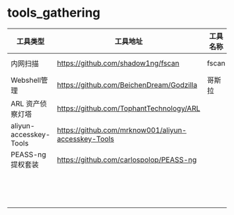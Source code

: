 # tools_gathering



| 工具类型               | 工具地址                                            | 工具名称 | 更新时间   |
| ---------------------- | --------------------------------------------------- | -------- | ---------- |
| 内网扫描               | https://github.com/shadow1ng/fscan                  | fscan    | 2022-11-19 |
| Webshell管理           | https://github.com/BeichenDream/Godzilla            | 哥斯拉   | 2021-11-1  |
| ARL 资产侦察灯塔       | https://github.com/TophantTechnology/ARL            |          |            |
| aliyun-accesskey-Tools | https://github.com/mrknow001/aliyun-accesskey-Tools |          |            |
| PEASS-ng 提权套装      | https://github.com/carlospolop/PEASS-ng             |          |            |
|                        |                                                     |          |            |
|                        |                                                     |          |            |
|                        |                                                     |          |            |
|                        |                                                     |          |            |
|                        |                                                     |          |            |
|                        |                                                     |          |            |
|                        |                                                     |          |            |
|                        |                                                     |          |            |
|                        |                                                     |          |            |
|                        |                                                     |          |            |
|                        |                                                     |          |            |
|                        |                                                     |          |            |
|                        |                                                     |          |            |
|                        |                                                     |          |            |


